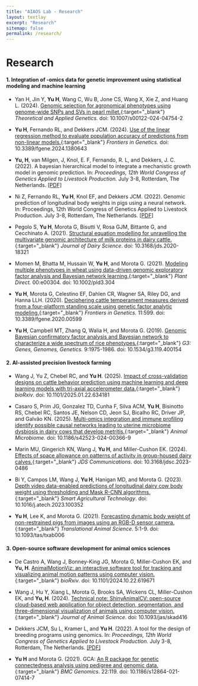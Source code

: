 ```yaml
---
title: "AIAOS Lab - Research"
layout: textlay
excerpt: "Research"
sitemap: false
permalink: /research/
---
```


# Research

#### **1. Integration of -omics data for genetic improvement using statistical modeling and machine learning**
- Yan H, Jin Y, **Yu H**, Wang C, Wu B, Jone CS, Wang X, Xie Z, and Huang L. (2024). [Genomic selection for agronomical phenotypes using genome-wide SNPs and SVs in pearl millet.](https://doi.org/10.1007/s00122-024-04754-2){:target="_blank"} _Theoretical and Applied Genetics._ doi: 10.1007/s00122-024-04754-2

- **Yu H**, Fernando RL, and Dekkers JCM. (2024). [Use of the linear regression method to evaluate population accuracy of predictions from non-linear models.](https://www.frontiersin.org/journals/genetics/articles/10.3389/fgene.2024.1380643){:target="_blank"} _Frontiers in Genetics._ doi: 10.3389/fgene.2024.1380643

- **Yu, H**, van Milgen, J, Knol, E. F, Fernando, R. L, and Dekkers, J. C. (2022). A bayesian hierarchical model to integrate a mechanistic growth model in genomic prediction. In: _Proceedings, 12th World Congress of Genetics Applied to Livestock Production._ July 3-8, Rotterdam, The Netherlands. [[PDF]](https://www.wageningenacademic.com/pb-assets/wagen/WCGALP2022/13_013.pdf)

- Ni Z, Fernando RL, **Yu H**, Knol EF, and Dekkers JCM. (2022). Genomic prediction of longitudinal body weights in pigs using a neural network. In: Proceedings, 12th World Congress of Genetics Applied to Livestock Production. July 3-8, Rotterdam, The Netherlands. [[PDF]](https://www.wageningenacademic.com/pb-assets/wagen/WCGALP2022/60_013.pdf)

- Pegolo S, **Yu H**, Morota G, Bisutti V, Rosa GJM, Bittante G, and Cecchinato A. (2021). [Structural equation modelling for unravelling the multivariate genomic architecture of milk proteins in dairy cattle.](https://doi.org/10.3168/jds.2020-18321){:target="_blank"} _Journal of Dairy Science_. doi: 10.3168/jds.2020-18321

- Momen M, Bhatta M, Hussain W, **Yu H**, and Morota G. (2021). [Modeling multiple phenotypes in wheat using data-driven genomic exploratory factor analysis and Bayesian network learning.](https://onlinelibrary.wiley.com/doi/10.1002/pld3.304){:target="_blank"} _Plant Direct._ 00:e00304. doi: 10.1002/pld3.304

- **Yu H**, Morota G, Celestino EF, Dahlen CR, Wagner SA, Riley DG, and Hanna LLH. (2020). [Deciphering cattle temperament measures derived from a four-platform standing scale using genetic factor analytic modeling.](https://doi.org/10.3389/fgene.2020.00599){:target="_blank"} _Frontiers in Genetics._ 11:599. doi: 10.3389/fgene.2020.00599

- **Yu H**, Campbell MT, Zhang Q, Walia H, and Morota G. (2019). [Genomic Bayesian confirmatory factor analysis and Bayesian network to characterize a wide spectrum of rice phenotypes.](https://doi.org/10.1534/g3.119.400154){:target="_blank"} _G3: Genes, Genomes, Genetics._ 9:1975-1986. doi: 10.1534/g3.119.400154

#### **2. AI-assisted precision livestock farming**
- Wang J, Yu Z, Chebel RC, and **Yu H**. (2025). [Impact of cross-validation designs on cattle behavior prediction using machine learning and deep learning models with tri-axial accelerometer data.](https://doi.org/10.1101/2025.01.22.634181){:target="_blank"} _bioRxiv_. doi: 10.1101/2025.01.22.634181

- Casaro S, Prim JG, Gonzalez TD, Cunha F, Silva ACM, **Yu H**, Bisinotto RS, Chebel RC, Santos JE, Nelson CD, Jeon SJ, Bicalho RC, Driver JP, and Galvão KN. (2025). [Multi-omics integration and immune profiling identify possible causal networks leading to uterine microbiome dysbiosis in dairy cows that develop metritis.](https://animalmicrobiome.biomedcentral.com/articles/10.1186/s42523-024-00366-9){:target="_blank"} _Animal Microbiome._ doi: 10.1186/s42523-024-00366-9

- Marin MU, Gingerich KN, Wang J, **Yu H**, and Miller-Cushon EK. (2024). [Effects of space allowance on patterns of activity in group-housed dairy calves.](https://doi.org/10.3168/jdsc.2023-0486){:target="_blank"} _JDS Communications_. doi: 10.3168/jdsc.2023-0486

- Bi Y, Campos LM, Wang J, **Yu H**, Hanigan MD, and Morota G. (2023). [Depth video data-enabled predictions of longitudinal dairy cow body weight using thresholding and Mask R-CNN algorithms.](https://doi.org/10.1016/j.atech.2023.100352){:target="_blank"} _Smart Agricultural Technology_. doi: 10.1016/j.atech.2023.100352

- **Yu H**, Lee K, and Morota G. (2021). [Forecasting dynamic body weight of non-restrained pigs from images using an RGB-D sensor camera.](https://academic.oup.com/tas/advance-article/doi/10.1093/tas/txab006/6102880){:target="_blank"} _Translational Animal Science_. 5:1-9. doi: 10.1093/tas/txab006

#### **3. Open-source software development for animal omics sciences**
- De Castro A, Wang J, Bonney-King JG, Morota G, Miller-Cushon EK, and **Yu, H**. [AnimalMotionViz: an interactive software tool for tracking and visualizing animal motion patterns using computer vision.](https://doi.org/10.1101/2024.10.22.619671){:target="_blank"} _bioRxiv_. doi: 10.1101/2024.10.22.619671

- Wang J, Hu Y, Xiang L, Morota G, Brooks SA, Wickens CL, Miller-Cushon EK, and **Yu, H**. (2024). [Technical note: ShinyAnimalCV: open-source cloud-based web application for object detection, segmentation, and three-dimensional visualization of animals using computer vision.](https://doi.org/10.1093/jas/skad416){:target="_blank"} _Journal of Animal Science_. doi: 10.1093/jas/skad416

- Dekkers JCM, Su L, Kramer L, and **Yu H**. (2022). A tool for the design of breeding programs using genomics. In: _Proceedings, 12th World Congress of Genetics Applied to Livestock Production._ July 3-8, Rotterdam, The Netherlands. [[PDF]](https://www.wageningenacademic.com/pb-assets/wagen/WCGALP2022/45_006.pdf)

- **Yu H** and Morota G. (2021). GCA: [An R package for genetic connectedness analysis using pedigree and genomic data.](https://bmcgenomics.biomedcentral.com/articles/10.1186/s12864-021-07414-7){:target="_blank"} _BMC Genomics_. 22:119. doi: 10.1186/s12864-021-07414-7

